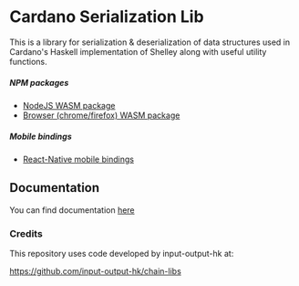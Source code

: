 # Cardano Serialization Lib

This is a library for serialization & deserialization of data structures used in Cardano's Haskell implementation of Shelley along with useful utility functions.

##### NPM packages

- [NodeJS WASM package](https://www.npmjs.com/package/@emurgo/cardano-serialization-lib-nodejs)
- [Browser (chrome/firefox) WASM package](https://www.npmjs.com/package/@emurgo/cardano-serialization-lib-browser)

##### Mobile bindings

- [React-Native mobile bindings](https://github.com/Emurgo/react-native-haskell-shelley)

## Documentation

You can find documentation [here](https://docs.cardano.org/projects/cardano-serialization-lib/en/latest/)


### Credits
This repository uses code developed by input-output-hk at: 
 
https://github.com/input-output-hk/chain-libs

